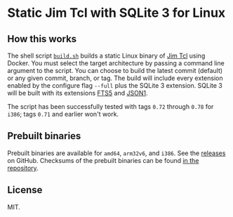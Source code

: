 # Static Jim Tcl with SQLite 3 for Linux

## How this works

The shell script [`build.sh`](build.sh) builds a static Linux binary of [Jim Tcl](https://github.com/msteveb/jimtcl) using Docker.  You must select the target architecture by passing a command line argument to the script.  You can choose to build the latest commit (default) or any given commit, branch, or tag.  The build will include every extension enabled by the configure flag `--full` plus the SQLite 3 extension.  SQLite 3 will be built with its extensions [FTS5](https://www.sqlite.org/fts5.html) and [JSON1](https://www.sqlite.org/json1.html).

The script has been successfully tested with tags `0.72` through `0.78` for `i386`; tags `0.71` and earlier won't work.

## Prebuilt binaries

Prebuilt binaries are available for `amd64`, `arm32v6`, and `i386`.  See the [releases](https://github.com/dbohdan/jimsh-static/releases) on GitHub.  Checksums of the prebuilt binaries can be found [in the repository](SHA256SUMS).

## License

MIT.
